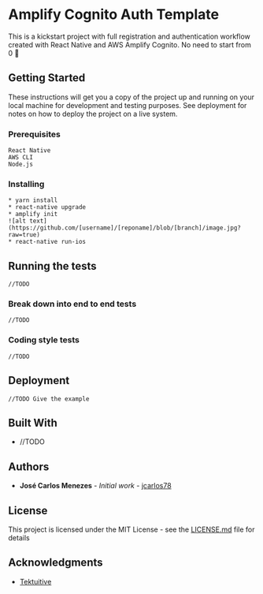 # Amplify Cognito Auth Template

This is a kickstart project with full registration and authentication workflow created with React Native and AWS Amplify Cognito. No need to start from 0 🚀

## Getting Started

These instructions will get you a copy of the project up and running on your local machine for development and testing purposes. See deployment for notes on how to deploy the project on a live system.

### Prerequisites

```
React Native 
AWS CLI
Node.js
```

### Installing

```
* yarn install
* react-native upgrade
* amplify init
![alt text](https://github.com/[username]/[reponame]/blob/[branch]/image.jpg?raw=true)
* react-native run-ios
```

## Running the tests

```
//TODO 
```

### Break down into end to end tests

```
//TODO 
```

### Coding style tests

```
//TODO 
```

## Deployment

```
//TODO Give the example 
```

## Built With

* //TODO 

<!--
## Contributing

Please read [CONTRIBUTING.md](https://gist.github.com/PurpleBooth/b24679402957c63ec426) for details on our code of conduct, and the process for submitting pull requests to us.

## Versioning

We use [SemVer](http://semver.org/) for versioning. For the versions available, see the [tags on this repository](https://github.com/your/project/tags). 
-->

## Authors

* **José Carlos Menezes** - *Initial work* - [jcarlos78](https://github.com/jcarlos78)

<!--
See also the list of [contributors](https://github.com/your/project/contributors) who participated in this project.
-->

## License

This project is licensed under the MIT License - see the [LICENSE.md](LICENSE.md) file for details

## Acknowledgments

* [Tektuitive](https://www.youtube.com/channel/UCKBWovN9JcjEPoO5rCm9eCA)
